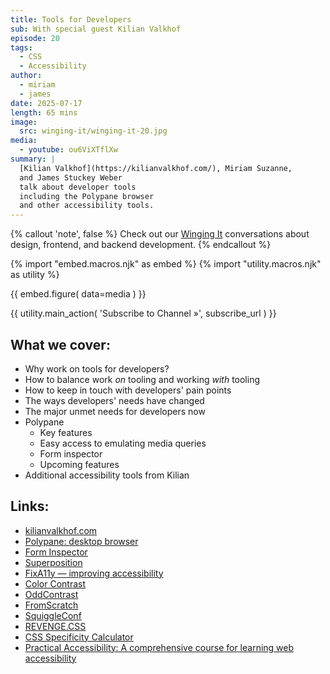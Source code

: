 ```yaml
---
title: Tools for Developers
sub: With special guest Kilian Valkhof
episode: 20
tags:
  - CSS
  - Accessibility
author:
  - miriam
  - james
date: 2025-07-17
length: 65 mins
image:
  src: winging-it/winging-it-20.jpg
media:
  - youtube: ou6ViXTflXw
summary: |
  [Kilian Valkhof](https://kilianvalkhof.com/), Miriam Suzanne,
  and James Stuckey Weber
  talk about developer tools
  including the Polypane browser
  and other accessibility tools.
---
```


{% callout 'note', false %}
Check out our [Winging It](/wingingit/)
conversations about design, frontend,
and backend development.
{% endcallout %}

{% import "embed.macros.njk" as embed %}
{% import "utility.macros.njk" as utility %}

{{ embed.figure(
  data=media
) }}

{{ utility.main_action(
  'Subscribe to Channel »',
  subscribe_url
) }}

 ## What we cover:

- Why work on tools for developers?
- How to balance work _on_ tooling and working _with_ tooling
- How to keep in touch with developers' pain points
- The ways developers' needs have changed
- The major unmet needs for developers now
- Polypane
  - Key features
  - Easy access to emulating media queries
  - Form inspector
  - Upcoming features
- Additional accessibility tools from Kilian

## Links:

- [kilianvalkhof.com](https://kilianvalkhof.com/)
- [Polypane: desktop browser](https://polypane.app/)
- [Form Inspector](https://polypane.app/form-inspector/)
- [Superposition](https://superposition.design)
- [FixA11y — improving accessibility](https://fixa11y.com)
- [Color Contrast](https://colorcontrast.app)
- [OddContrast](https://oddcontrast.com)
- [FromScratch](https://fromscratch.rocks)
- [SquiggleConf](https://squiggleconf.com/)
- [REVENGE.CSS](https://github.com/Heydon/REVENGE.CSS)
- [CSS Specificity Calculator](https://polypane.app/css-specificity-calculator/)
- [Practical Accessibility: A comprehensive course for learning web accessibility](https://practical-accessibility.today/)
